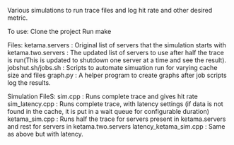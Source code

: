 Various simulations to run trace files and log hit rate and other desired metric.

To use: 
Clone the project
Run make

Files:
ketama.servers : Original list of servers that the simulation starts with
ketama.two.servers : The updated list of servers to use after half the trace is run(This is updated to shutdown one server at a time and see the result).
jobshut.sh/jobs.sh : Scripts to automate simuation run for varying cache size and files
graph.py : A helper program to create graphs after job scripts log the results.

Simulation FileS:
sim.cpp : Runs complete trace and gives hit rate
sim_latency.cpp : Runs complete trace, with latency settings (if data is not found in the cache, it is put in a wait queue for configurable duration)
ketama_sim.cpp : Runs half the trace for servers present in ketama.servers and rest for servers in ketama.two.servers 
latency_ketama_sim.cpp : Same as above but with latency.
